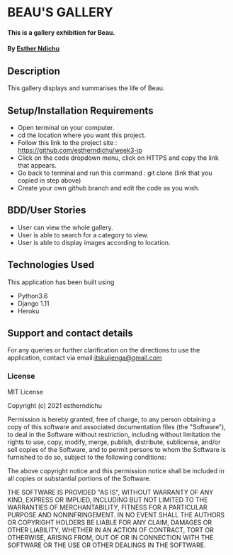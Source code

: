 # BEAU'S GALLERY
<!-- ![Delani Studio](./images/delani.png) -->
#### This is a gallery exhibition for Beau.
#### By [Esther Ndichu](https://github.com/estherndichu)
## Description
This gallery displays and summarises the life of Beau.
## Setup/Installation Requirements
* Open terminal on your computer.
* cd the location where you want this project.
* Follow this link to the project site : https://github.com/estherndichu/week3-ip
* Click on the code dropdown menu, click on HTTPS and copy the link that appears.
* Go back to terminal and run this command : git clone (link that you copied in step above)
* Create your own github branch and edit the code as you wish.
## BDD/User Stories
* User can view the whole gallery.
* User is able to search for a category to view.
* User is able to display images according to location.
## Technologies Used
This application has been built using 
* Python3.6
* Django 1.11
* Heroku
## Support and contact details
For any queries or further clarification on the directions to use the application, contact via email:itskuijenga@gmail.com
### License

MIT License

Copyright (c) 2021 estherndichu

Permission is hereby granted, free of charge, to any person obtaining a copy of this software and associated documentation files (the "Software"), to deal in the Software without restriction, including without limitation the rights to use, copy, modify, merge, publish, distribute, sublicense, and/or sell copies of the Software, and to permit persons to whom the Software is furnished to do so, subject to the following conditions:

The above copyright notice and this permission notice shall be included in all copies or substantial portions of the Software.

THE SOFTWARE IS PROVIDED "AS IS", WITHOUT WARRANTY OF ANY KIND, EXPRESS OR IMPLIED, INCLUDING BUT NOT LIMITED TO THE WARRANTIES OF MERCHANTABILITY, FITNESS FOR A PARTICULAR PURPOSE AND NONINFRINGEMENT. IN NO EVENT SHALL THE AUTHORS OR COPYRIGHT HOLDERS BE LIABLE FOR ANY CLAIM, DAMAGES OR OTHER LIABILITY, WHETHER IN AN ACTION OF CONTRACT, TORT OR OTHERWISE, ARISING FROM, OUT OF OR IN CONNECTION WITH THE SOFTWARE OR THE USE OR OTHER DEALINGS IN THE SOFTWARE.
  